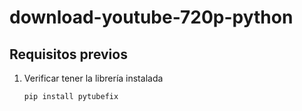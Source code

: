# download-youtube-720p-python
## Requisitos previos
1. Verificar tener la librería instalada
    ```
    pip install pytubefix
    ```
